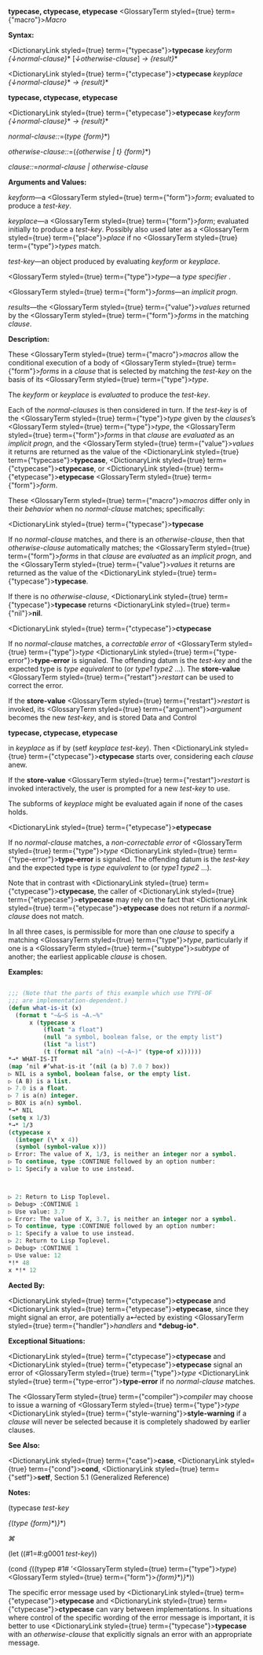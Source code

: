 **typecase, ctypecase, etypecase** <GlossaryTerm styled={true} term={"macro"}><i>Macro</i></GlossaryTerm> 



**Syntax:** 



<DictionaryLink styled={true} term={"typecase"}><b>typecase</b></DictionaryLink> *keyform \{↓normal-clause\}*\* [*↓otherwise-clause*] *→ \{result\}*\* 



<DictionaryLink styled={true} term={"ctypecase"}><b>ctypecase</b></DictionaryLink> *keyplace \{↓normal-clause\}*\* *→ \{result\}*\* 















**typecase, ctypecase, etypecase** 



<DictionaryLink styled={true} term={"etypecase"}><b>etypecase</b></DictionaryLink> *keyform \{↓normal-clause\}*\* *→ \{result\}*\* 



*normal-clause::*=(*type \{form\}*\*) 



*otherwise-clause::*=(*\{otherwise | t\} \{form\}*\*) 



*clause::*=*normal-clause | otherwise-clause* 



**Arguments and Values:** 



*keyform*—a <GlossaryTerm styled={true} term={"form"}><i>form</i></GlossaryTerm>; evaluated to produce a *test-key*. 



*keyplace*—a <GlossaryTerm styled={true} term={"form"}><i>form</i></GlossaryTerm>; evaluated initially to produce a *test-key*. Possibly also used later as a <GlossaryTerm styled={true} term={"place"}><i>place</i></GlossaryTerm> if no <GlossaryTerm styled={true} term={"type"}><i>types</i></GlossaryTerm> match. 



*test-key*—an object produced by evaluating *keyform* or *keyplace*. 



<GlossaryTerm styled={true} term={"type"}><i>type</i></GlossaryTerm>—a *type specifier* . 



<GlossaryTerm styled={true} term={"form"}><i>forms</i></GlossaryTerm>—an *implicit progn*. 



*results*—the <GlossaryTerm styled={true} term={"value"}><i>values</i></GlossaryTerm> returned by the <GlossaryTerm styled={true} term={"form"}><i>forms</i></GlossaryTerm> in the matching *clause*. 



**Description:** 



These <GlossaryTerm styled={true} term={"macro"}><i>macros</i></GlossaryTerm> allow the conditional execution of a body of <GlossaryTerm styled={true} term={"form"}><i>forms</i></GlossaryTerm> in a *clause* that is selected by matching the *test-key* on the basis of its <GlossaryTerm styled={true} term={"type"}><i>type</i></GlossaryTerm>. 



The *keyform* or *keyplace* is *evaluated* to produce the *test-key*. 



Each of the *normal-clauses* is then considered in turn. If the *test-key* is of the <GlossaryTerm styled={true} term={"type"}><i>type</i></GlossaryTerm> given by the *clauses*’s <GlossaryTerm styled={true} term={"type"}><i>type</i></GlossaryTerm>, the <GlossaryTerm styled={true} term={"form"}><i>forms</i></GlossaryTerm> in that *clause* are *evaluated* as an *implicit progn*, and the <GlossaryTerm styled={true} term={"value"}><i>values</i></GlossaryTerm> it returns are returned as the value of the <DictionaryLink styled={true} term={"typecase"}><b>typecase</b></DictionaryLink>, <DictionaryLink styled={true} term={"ctypecase"}><b>ctypecase</b></DictionaryLink>, or <DictionaryLink styled={true} term={"etypecase"}><b>etypecase</b></DictionaryLink> <GlossaryTerm styled={true} term={"form"}><i>form</i></GlossaryTerm>. 



These <GlossaryTerm styled={true} term={"macro"}><i>macros</i></GlossaryTerm> differ only in their *behavior* when no *normal-clause* matches; specifically: 



<DictionaryLink styled={true} term={"typecase"}><b>typecase</b></DictionaryLink> 



If no *normal-clause* matches, and there is an *otherwise-clause*, then that *otherwise-clause* automatically matches; the <GlossaryTerm styled={true} term={"form"}><i>forms</i></GlossaryTerm> in that *clause* are *evaluated* as an *implicit progn*, and the <GlossaryTerm styled={true} term={"value"}><i>values</i></GlossaryTerm> it returns are returned as the value of the <DictionaryLink styled={true} term={"typecase"}><b>typecase</b></DictionaryLink>. 



If there is no *otherwise-clause*, <DictionaryLink styled={true} term={"typecase"}><b>typecase</b></DictionaryLink> returns <DictionaryLink styled={true} term={"nil"}><b>nil</b></DictionaryLink>. 



<DictionaryLink styled={true} term={"ctypecase"}><b>ctypecase</b></DictionaryLink> 



If no *normal-clause* matches, a *correctable error* of <GlossaryTerm styled={true} term={"type"}><i>type</i></GlossaryTerm> <DictionaryLink styled={true} term={"type-error"}><b>type-error</b></DictionaryLink> is signaled. The offending datum is the *test-key* and the expected type is *type equivalent* to (or *type1 type2* ...). The **store-value** <GlossaryTerm styled={true} term={"restart"}><i>restart</i></GlossaryTerm> can be used to correct the error. 



If the **store-value** <GlossaryTerm styled={true} term={"restart"}><i>restart</i></GlossaryTerm> is invoked, its <GlossaryTerm styled={true} term={"argument"}><i>argument</i></GlossaryTerm> becomes the new *test-key*, and is stored Data and Control 











**typecase, ctypecase, etypecase** 



in *keyplace* as if by (setf *keyplace test-key*). Then <DictionaryLink styled={true} term={"ctypecase"}><b>ctypecase</b></DictionaryLink> starts over, considering each *clause* anew. 



If the **store-value** <GlossaryTerm styled={true} term={"restart"}><i>restart</i></GlossaryTerm> is invoked interactively, the user is prompted for a new *test-key* to use. 



The subforms of *keyplace* might be evaluated again if none of the cases holds. 



<DictionaryLink styled={true} term={"etypecase"}><b>etypecase</b></DictionaryLink> 



If no *normal-clause* matches, a *non-correctable error* of <GlossaryTerm styled={true} term={"type"}><i>type</i></GlossaryTerm> <DictionaryLink styled={true} term={"type-error"}><b>type-error</b></DictionaryLink> is signaled. The offending datum is the *test-key* and the expected type is *type equivalent* to (or *type1 type2* ...). 



Note that in contrast with <DictionaryLink styled={true} term={"ctypecase"}><b>ctypecase</b></DictionaryLink>, the caller of <DictionaryLink styled={true} term={"etypecase"}><b>etypecase</b></DictionaryLink> may rely on the fact that <DictionaryLink styled={true} term={"etypecase"}><b>etypecase</b></DictionaryLink> does not return if a *normal-clause* does not match. 



In all three cases, is permissible for more than one *clause* to specify a matching <GlossaryTerm styled={true} term={"type"}><i>type</i></GlossaryTerm>, particularly if one is a <GlossaryTerm styled={true} term={"subtype"}><i>subtype</i></GlossaryTerm> of another; the earliest applicable *clause* is chosen. 



**Examples:**
```lisp

;;; (Note that the parts of this example which use TYPE-OF 
;;; are implementation-dependent.) 
(defun what-is-it (x) 
  (format t "~&~S is ~A.~%" 
	  x (typecase x 
	      (float "a float") 
	      (null "a symbol, boolean false, or the empty list") 
	      (list "a list") 
	      (t (format nil "a(n) ~(~A~)" (type-of x)))))) 
*→* WHAT-IS-IT 
(map ’nil #’what-is-it ’(nil (a b) 7.0 7 box)) 
▷ NIL is a symbol, boolean false, or the empty list. 
▷ (A B) is a list. 
▷ 7.0 is a float. 
▷ 7 is a(n) integer. 
▷ BOX is a(n) symbol. 
*→* NIL 
(setq x 1/3) 
*→* 1/3 
(ctypecase x 
  (integer (\* x 4)) 
  (symbol (symbol-value x))) 
▷ Error: The value of X, 1/3, is neither an integer nor a symbol. 
▷ To continue, type :CONTINUE followed by an option number: 
▷ 1: Specify a value to use instead. 



▷ 2: Return to Lisp Toplevel. 
▷ Debug> :CONTINUE 1 
▷ Use value: 3.7 
▷ Error: The value of X, 3.7, is neither an integer nor a symbol. 
▷ To continue, type :CONTINUE followed by an option number: 
▷ 1: Specify a value to use instead. 
▷ 2: Return to Lisp Toplevel. 
▷ Debug> :CONTINUE 1 
▷ Use value: 12 
*!* 48 
x *!* 12 

```
**Aected By:** 



<DictionaryLink styled={true} term={"ctypecase"}><b>ctypecase</b></DictionaryLink> and <DictionaryLink styled={true} term={"etypecase"}><b>etypecase</b></DictionaryLink>, since they might signal an error, are potentially a↵ected by existing <GlossaryTerm styled={true} term={"handler"}><i>handlers</i></GlossaryTerm> and **\*debug-io\***. 



**Exceptional Situations:** 



<DictionaryLink styled={true} term={"ctypecase"}><b>ctypecase</b></DictionaryLink> and <DictionaryLink styled={true} term={"etypecase"}><b>etypecase</b></DictionaryLink> signal an error of <GlossaryTerm styled={true} term={"type"}><i>type</i></GlossaryTerm> <DictionaryLink styled={true} term={"type-error"}><b>type-error</b></DictionaryLink> if no *normal-clause* matches. 



The <GlossaryTerm styled={true} term={"compiler"}><i>compiler</i></GlossaryTerm> may choose to issue a warning of <GlossaryTerm styled={true} term={"type"}><i>type</i></GlossaryTerm> <DictionaryLink styled={true} term={"style-warning"}><b>style-warning</b></DictionaryLink> if a *clause* will never be selected because it is completely shadowed by earlier clauses. 



**See Also:** 



<DictionaryLink styled={true} term={"case"}><b>case</b></DictionaryLink>, <DictionaryLink styled={true} term={"cond"}><b>cond</b></DictionaryLink>, <DictionaryLink styled={true} term={"setf"}><b>setf</b></DictionaryLink>, Section 5.1 (Generalized Reference) 



**Notes:** 



(typecase *test-key* 



*\{*(*type \{form\}*\*)*\}*\*) 



*⌘* 



(let ((#1=#:g0001 *test-key*)) 



(cond *\{*((typep #1# ’<GlossaryTerm styled={true} term={"type"}><i>type</i></GlossaryTerm>) <GlossaryTerm styled={true} term={"form"}><i>\{form\}</i></GlossaryTerm>\*)*\}*\*)) 



The specific error message used by <DictionaryLink styled={true} term={"etypecase"}><b>etypecase</b></DictionaryLink> and <DictionaryLink styled={true} term={"ctypecase"}><b>ctypecase</b></DictionaryLink> can vary between implementations. In situations where control of the specific wording of the error message is important, it is better to use <DictionaryLink styled={true} term={"typecase"}><b>typecase</b></DictionaryLink> with an *otherwise-clause* that explicitly signals an error with an appropriate message. 



